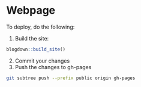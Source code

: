 # Webpage

To deploy, do the following:

1. Build the site:

```r
blogdown::build_site()
```

2. Commit your changes
3. Push the changes to gh-pages

```sh
git subtree push --prefix public origin gh-pages
```